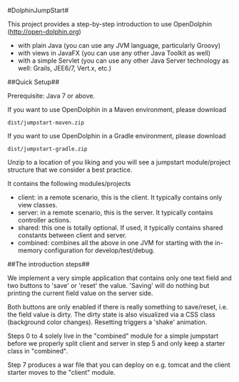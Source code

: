 #DolphinJumpStart#

This project provides a step-by-step introduction to use OpenDolphin (http://open-dolphin.org)
- with plain Java (you can use any JVM language, particularly Groovy)
- with views in JavaFX (you can use any other Java Toolkit as well)
- with a simple Servlet (you can use any other Java Server technology as well: Grails, JEE6/7, Vert.x, etc.)

##Quick Setup##

Prerequisite: Java 7 or above.

If you want to use OpenDolphin in a Maven environment, please download

    dist/jumpstart-maven.zip

If you want to use OpenDolphin in a Gradle environment, please download

    dist/jumpstart-gradle.zip

Unzip to a location of you liking and you will see a jumpstart module/project structure
that we consider a best practice.

It contains the following modules/projects
- client: in a remote scenario, this is the client. It typically contains only view classes.
- server: in a remote scenario, this is the server. It typically contains controller actions.
- shared: this one is totally optional. If used, it typically contains shared constants between client and server.
- combined: combines all the above in one JVM for starting with the in-memory configuration for develop/test/debug.

##The introduction steps##

We implement a very simple application that contains only one text field and two buttons to
'save' or 'reset' the value. 'Saving' will do nothing but printing the current field value
on the server side.

Both buttons are only enabled if there is really something to save/reset, i.e. the field value is dirty.
The dirty state is also visualized via a CSS class (background color changes).
Resetting triggers a 'shake' animation.

Steps 0 to 4 solely live in the "combined" module for a simple jumpstart before we properly
split client and server in step 5 and only keep a starter class in "combined".

Step 7 produces a war file that you can deploy on e.g. tomcat and the client starter moves to the "client" module.
